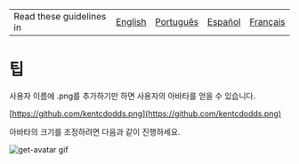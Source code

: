 <table>
    <tr>
        <!-- Do not translate this table -->
        <td> Read these guidelines in </td>
        <td><a href="/TIPS.md">English</a></td>
        <td><a href="/docs/pt-BR/Dicas.md">Português</a></td>
        <td><a href="/docs/es-ES/TIPS.md">Español</a></td>
        <td><a href="/docs/fr-FR/TIPS.md">Français</a></td>
    </tr>
</table>

# 팁

사용자 이름에 .png를 추가하기만 하면 사용자의 아바타를 얻을 수 있습니다.

[https://github.com/kentcdodds.png](https://github.com/kentcdodds.png)

아바타의 크기를 조정하려면 다음과 같이 진행하세요.

![get-avatar gif](/get-avatar.gif)
